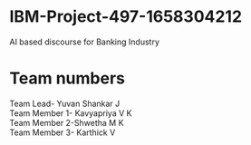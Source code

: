 # IBM-Project-497-1658304212
AI based discourse for Banking Industry

# Team numbers
Team Lead- Yuvan Shankar J<br/>
Team Member 1- Kavyapriya V K<br/>
Team Member 2-Shwetha M K<br/>
Team Member 3- Karthick V
